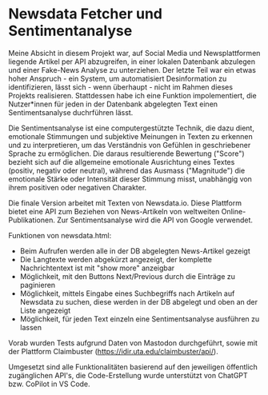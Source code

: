 # Newsdata Fetcher und Sentimentanalyse
Meine Absicht in diesem Projekt war, auf Social Media und Newsplattformen liegende Artikel per API abzugreifen, in einer lokalen Datenbank abzulegen und einer Fake-News Analyse zu unterziehen. Der letzte Teil war ein etwas hoher Anspruch - ein System, um automatisiert Desinformation zu identifizieren, lässt sich  - wenn überhaupt - nicht im Rahmen dieses Projekts realisieren. Stattdessen habe ich eine Funktion impolementiert, die Nutzer*innen für jeden in der Datenbank abgelegten Text einen Sentimentsanalyse duchrführen lässt.

Die Sentimentsanalyse ist eine computergestützte Technik, die dazu dient, emotionale Stimmungen und subjektive Meinungen in Texten zu erkennen und zu interpretieren, um das Verständnis von Gefühlen in geschriebener Sprache zu ermöglichen. Die daraus resultierende Bewertung ("Score") bezieht sich auf die allgemeine emotionale Ausrichtung eines Textes (positiv, negativ oder neutral), während das Ausmass ("Magnitude") die emotionale Stärke oder Intensität dieser Stimmung misst, unabhängig von ihrem positiven oder negativen Charakter.

Die finale Version arbeitet mit Texten von Newsdata.io. Diese Plattform bietet eine API zum Beziehen von News-Artikeln von weltweiten Online-Publikationen. Zur Sentimentsanalyse wird die API von Google verwendet.

Funktionen von newsdata.html:
- Beim Aufrufen werden alle in der DB abgelegten News-Artikel gezeigt
- Die Langtexte werden abgekürzt angezeigt, der komplette Nachrichtentext ist mit "show more" anzeigbar 
- Möglichkeit, mit den Buttons Next/Previous durch die Einträge zu paginieren
- Möglichkeit, mittels Eingabe eines Suchbegriffs nach Artikeln auf Newsdata zu suchen, diese werden in der DB abgelegt und oben an der Liste angezeigt
- Möglichkeit, für jeden Text einzeln eine Sentimentsanalyse ausführen zu lassen

Vorab wurden Tests aufgrund Daten von Mastodon durchgeführt, sowie mit der Plattform Claimbuster (https://idir.uta.edu/claimbuster/api/).

Umgesetzt sind alle Funktionalitäten basierend auf den jeweiligen öffentlich zugänglichen API's, die Code-Erstellung wurde unterstützt von ChatGPT bzw. CoPilot in VS Code.
